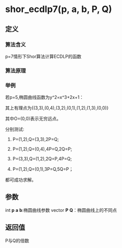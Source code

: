 # shor_ecdlp7(p, a, b, P, Q)
## 定义
### 算法含义
p=7情形下Shor算法计算ECDLP的函数
### 算法原理
### 举例
若p=5,椭圆曲线函数为y^2=x^3+2x+1：

其上有理点为{(3,3),(0,4),(3,2),(0,1),(1,2),(1,3),(0,0)}

其中O=(0,0)表示无穷远点。

分别测试:
1. P=(1,2),Q=(3,3),2P=Q; 

2. P=(1,2),Q=(0,4),4P=Q,2Q=P; 

3. P=(3,3),Q=(1,2),2Q=P,4P=Q;

4. P=(1,2),Q=(0,1),3P=Q,5Q=P；

都可成功求解。
## 参数
int **p** **a** **b**:椭圆曲线参数
vector **P** **Q**：椭圆曲线上的不同点
## 返回值
P与Q的倍数